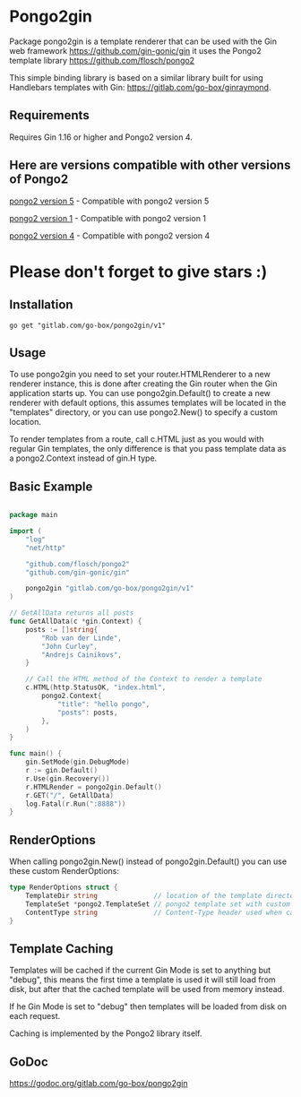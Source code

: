 Pongo2gin
=========

Package pongo2gin is a template renderer that can be used with the Gin web
framework https://github.com/gin-gonic/gin it uses the Pongo2 template library
https://github.com/flosch/pongo2

This simple binding library is based on a similar library built for using
Handlebars templates with Gin: https://gitlab.com/go-box/ginraymond.

Requirements
------------

Requires Gin 1.16 or higher and Pongo2 version 4.

## Here are versions compatible with other versions of Pongo2

 [pongo2 version 5](https://gitlab.com/go-box/pongo2gin/) - Compatible with pongo2 version 5
 
 [pongo2 version 1](https://gitlab.com/go-box/pongo2gin/tree/main/v1) - Compatible with pongo2 version 1
 
 [pongo2 version 4](https://gitlab.com/go-box/pongo2gin/tree/main/v4) - Compatible with pongo2 version 4

# Please don't forget to give stars :)

## Installation  

`go get "gitlab.com/go-box/pongo2gin/v1"`

Usage
-----

To use pongo2gin you need to set your router.HTMLRenderer to a new renderer
instance, this is done after creating the Gin router when the Gin application
starts up. You can use pongo2gin.Default() to create a new renderer with
default options, this assumes templates will be located in the "templates"
directory, or you can use pongo2.New() to specify a custom location.

To render templates from a route, call c.HTML just as you would with
regular Gin templates, the only difference is that you pass template
data as a pongo2.Context instead of gin.H type.

Basic Example
-------------

```go

package main

import (
	"log"
	"net/http"

	"github.com/flosch/pongo2"
	"github.com/gin-gonic/gin"

	pongo2gin "gitlab.com/go-box/pongo2gin/v1"
)

// GetAllData returns all posts
func GetAllData(c *gin.Context) {
	posts := []string{
		"Rob van der Linde",
		"John Curley",
		"Andrejs Cainikovs",
	}

	// Call the HTML method of the Context to render a template
	c.HTML(http.StatusOK, "index.html",
		pongo2.Context{
			"title": "hello pongo",
			"posts": posts,
		},
	)
}

func main() {
	gin.SetMode(gin.DebugMode)
	r := gin.Default()
	r.Use(gin.Recovery())
	r.HTMLRender = pongo2gin.Default()
	r.GET("/", GetAllData)
	log.Fatal(r.Run(":8888"))
}
```

RenderOptions
-------------

When calling pongo2gin.New() instead of pongo2gin.Default() you can use these
custom RenderOptions:

```go
type RenderOptions struct {
    TemplateDir string              // location of the template directory
    TemplateSet *pongo2.TemplateSet // pongo2 template set with custom loader, or nil
    ContentType string              // Content-Type header used when calling c.HTML()
}
```

Template Caching
----------------

Templates will be cached if the current Gin Mode is set to anything but "debug",
this means the first time a template is used it will still load from disk, but
after that the cached template will be used from memory instead.

If he Gin Mode is set to "debug" then templates will be loaded from disk on
each request.

Caching is implemented by the Pongo2 library itself.

GoDoc
-----

https://godoc.org/gitlab.com/go-box/pongo2gin
